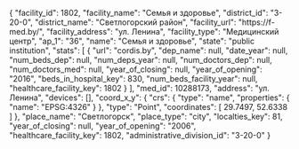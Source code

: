 {
    "facility_id": 1802,
    "facility_name": "Семья и здоровье",
    "district_id": "3-20-0",
    "district_name": "Светлогорский район",
    "facility_url": "https:\/\/f-med.by\/",
    "facility_address": "ул. Ленина",
    "facility_type": "Медицинский центр",
    "ap_1": "36",
    "name": "Семья и здоровье",
    "state": "public institution",
    "stats": [
        {
            "url": "cordis.by",
            "dep_name": null,
            "date_year": null,
            "num_beds_dep": null,
            "num_deps_year": null,
            "num_doctors_dep": null,
            "num_doctors_med": null,
            "year_of_closing": null,
            "year_of_opening": "2016",
            "beds_in_hospital_key": 830,
            "num_beds_facility_year": null,
            "healthcare_facility_key": 1802
        }
    ],
    "med_id": 10288173,
    "address": "ул. Ленина",
    "devices": [],
    "coord_x_y": {
        "crs": {
            "type": "name",
            "properties": {
                "name": "EPSG:4326"
            }
        },
        "type": "Point",
        "coordinates": [
            29.7497,
            52.6338
        ]
    },
    "place_name": "Светлогорск",
    "place_type": "city",
    "localties_key": 81,
    "year_of_closing": null,
    "year_of_opening": "2006",
    "healthcare_facility_key": 1802,
    "administrative_division_id": "3-20-0"
}
